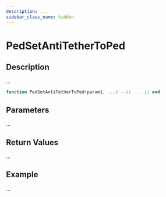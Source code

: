 ```yaml
---
description: ...
sidebar_class_name: hidden
---
```


# PedSetAntiTetherToPed

## Description

...

```lua
function PedSetAntiTetherToPed(param1, ...) --[[ ... ]] end
```

## Parameters

...

## Return Values

...

## Example

...

